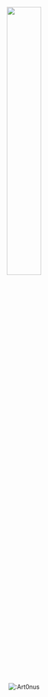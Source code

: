 <!-- <p align=center><img width=90% src="banner.gif"></img></p> -->
<p align=center>
<a href="https://discord.com/users/829022776953798716"><img src="https://discord.c99.nl/widget/theme-4/829022776953798716.png" width=40%></a>
 </p>


<p align="center"><img src="https://count.getloli.com/get/@:Art0nus" alt=":Art0nus" /></p>
